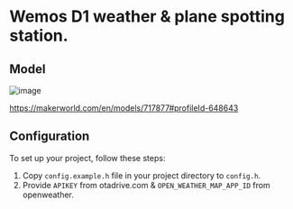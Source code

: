 # Wemos D1 weather & plane spotting station.

## Model

![image](https://github.com/user-attachments/assets/d11c73be-facb-4520-8bef-fbf41be34390)

https://makerworld.com/en/models/717877#profileId-648643

## Configuration

To set up your project, follow these steps:

1. Copy `config.example.h` file in your project directory to `config.h`.
2. Provide `APIKEY` from otadrive.com & `OPEN_WEATHER_MAP_APP_ID` from openweather.
